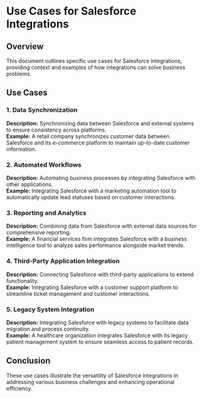 # Use Cases for Salesforce Integrations

## Overview
This document outlines specific use cases for Salesforce integrations, providing context and examples of how integrations can solve business problems. 

## Use Cases

### 1. Data Synchronization
**Description:** Synchronizing data between Salesforce and external systems to ensure consistency across platforms.  
**Example:** A retail company synchronizes customer data between Salesforce and its e-commerce platform to maintain up-to-date customer information.

### 2. Automated Workflows
**Description:** Automating business processes by integrating Salesforce with other applications.  
**Example:** Integrating Salesforce with a marketing automation tool to automatically update lead statuses based on customer interactions.

### 3. Reporting and Analytics
**Description:** Combining data from Salesforce with external data sources for comprehensive reporting.  
**Example:** A financial services firm integrates Salesforce with a business intelligence tool to analyze sales performance alongside market trends.

### 4. Third-Party Application Integration
**Description:** Connecting Salesforce with third-party applications to extend functionality.  
**Example:** Integrating Salesforce with a customer support platform to streamline ticket management and customer interactions.

### 5. Legacy System Integration
**Description:** Integrating Salesforce with legacy systems to facilitate data migration and process continuity.  
**Example:** A healthcare organization integrates Salesforce with its legacy patient management system to ensure seamless access to patient records.

## Conclusion
These use cases illustrate the versatility of Salesforce integrations in addressing various business challenges and enhancing operational efficiency.